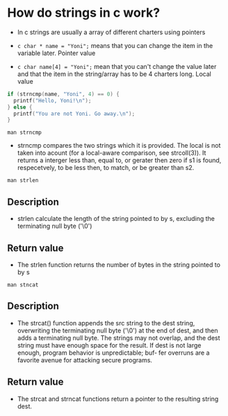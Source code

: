 # How do strings in c work?
- In c strings are usually a array of different charters using pointers

- ```c char * name = "Yoni";``` means that you can change the item in the
  variable later. Pointer value
- ```c char name[4] = "Yoni";``` mean that you can't change the value later
  and that the item in the string/array has to be 4 charters long. Local value

```c
if (strncmp(name, "Yoni", 4) == 0) {
  printf("Hello, Yoni!\n");
} else {
  printf("You are not Yoni. Go away.\n");
}
```

```man strncmp```

- strncmp compares the two strings which it is provided. The local is not taken
into acount (for a local-aware comparison, see strcoll(3)). It returns a
interger less than, equal to, or gerater then zero if s1 is found,
respecetvely, to be less then, to match, or be greater than s2.

```man strlen```

## Description
- strlen calculate the length of the string pointed to by s, excluding the
  terminating null byte ('\0')
## Return value
- The strlen function returns the number of bytes in the string pointed to by s

```man stncat```
## Description
-    The strcat() function appends the src string to the dest string,
     overwriting the terminating null byte ('\0') at the end of dest, and then
     adds a terminating null byte.  The strings may not overlap, and the dest
     string must  have enough space for the result.  If dest is not large
     enough, program behavior is unpredictable; buf‐ fer overruns are a
     favorite avenue for attacking secure programs.


## Return value
-  The strcat and strncat functions return a pointer to the resulting string
   dest.
